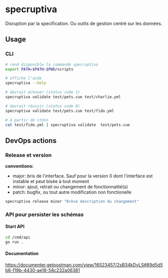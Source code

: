 # specruptiva

Disruption par la specification. Ou outils de gestion centré sur les données.

## Usage

### CLI 


```sh 
# rend disponible la commande specruptiva
export PATH=$PATH:$PWD/scripts

# affiche l'aide
specruptiva --help

# devrait échouer (status code 1)
specruptiva validate test/pets.cue test/charlie.yml

# devrait réussir (status code 0)
specruptiva validate test/pets.cue test/fido.yml

# à partir de stdin
cat test/fido.yml | specruptiva validate  test/pets.cue

```

## DevOps actions

### Release et version

**conventions:**
  - major: bris de l'interface. Sauf pour la version 0 dont l'interface est instable et peut bisée à tout moment
  - minor: ajout, retrait ou changement de fonctionnalité(s)
  - patch: bugfix, ou tout autre modification non fonctionelle

```sh
specruptiva release minor "Brève description du changement"
```

### API pour persister les schémas

#### Start API

```sh
cd /cmd/api
go run .
```

#### Documentation
https://documenter.getpostman.com/view/16523457/2sB34kDyLS#89d5d5b6-f19b-4430-ae18-58c232a06381